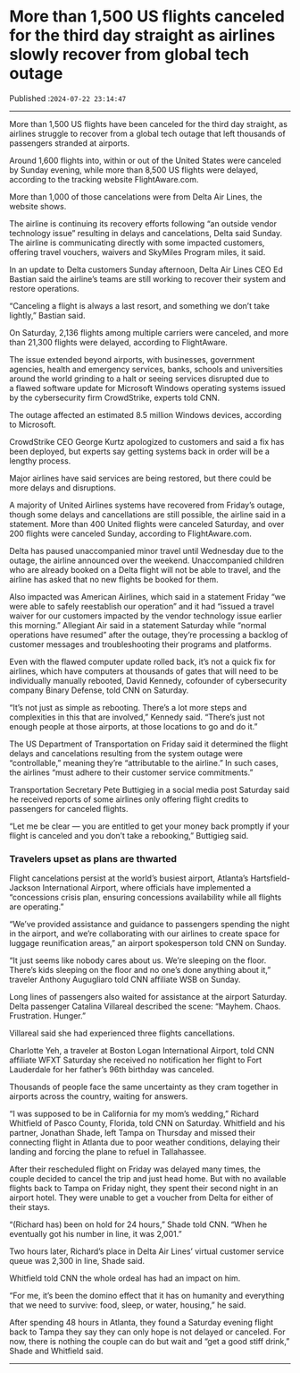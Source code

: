 # More than 1,500 US flights canceled for the third day straight as airlines slowly recover from global tech outage

Published :`2024-07-22 23:14:47`

---

More than 1,500 US flights have been canceled for the third day straight, as airlines struggle to recover from a global tech outage that left thousands of passengers stranded at airports.

Around 1,600 flights into, within or out of the United States were canceled by Sunday evening, while more than 8,500 US flights were delayed, according to the tracking website FlightAware.com.

More than 1,000 of those cancelations were from Delta Air Lines, the website shows.

The airline is continuing its recovery efforts following “an outside vendor technology issue” resulting in delays and cancelations, Delta said Sunday. The airline is communicating directly with some impacted customers, offering travel vouchers, waivers and SkyMiles Program miles, it said.

In an update to Delta customers Sunday afternoon, Delta Air Lines CEO Ed Bastian said the airline’s teams are still working to recover their system and restore operations.

“Canceling a flight is always a last resort, and something we don’t take lightly,” Bastian said.

On Saturday, 2,136 flights among multiple carriers were canceled, and more than 21,300 flights were delayed, according to FlightAware.

The issue extended beyond airports, with businesses, government agencies, health and emergency services, banks, schools and universities around the world grinding to a halt or seeing services disrupted due to a flawed software update for Microsoft Windows operating systems issued by the cybersecurity firm CrowdStrike, experts told CNN.

The outage affected an estimated 8.5 million Windows devices, according to Microsoft.

CrowdStrike CEO George Kurtz apologized to customers and said a fix has been deployed, but experts say getting systems back in order will be a lengthy process.

Major airlines have said services are being restored, but there could be more delays and disruptions.

A majority of United Airlines systems have recovered from Friday’s outage, though some delays and cancellations are still possible, the airline said in a statement. More than 400 United flights were canceled Saturday, and over 200 flights were canceled Sunday, according to FlightAware.com.

Delta has paused unaccompanied minor travel until Wednesday due to the outage, the airline announced over the weekend. Unaccompanied children who are already booked on a Delta flight will not be able to travel, and the airline has asked that no new flights be booked for them.

Also impacted was American Airlines, which said in a statement  Friday “we were able to safely reestablish our operation” and it had “issued a travel waiver for our customers impacted by the vendor technology issue earlier this morning.” Allegiant Air said in a statement Saturday while “normal operations have resumed” after the outage, they’re processing a backlog of customer messages and troubleshooting their programs and platforms.

Even with the flawed computer update rolled back, it’s not a quick fix for airlines, which have computers at thousands of gates that will need to be individually manually rebooted, David Kennedy, cofounder of cybersecurity company Binary Defense, told CNN on Saturday.

“It’s not just as simple as rebooting. There’s a lot more steps and complexities in this that are involved,” Kennedy said. “There’s just not enough people at those airports, at those locations to go and do it.”

The US Department of Transportation on Friday said it determined the flight delays and cancelations resulting from the system outage were “controllable,” meaning they’re “attributable to the airline.” In such cases, the airlines “must adhere to their customer service commitments.”

Transportation Secretary Pete Buttigieg in a social media post Saturday said he received reports of some airlines only offering flight credits to passengers for canceled flights.

“Let me be clear — you are entitled to get your money back promptly if your flight is canceled and you don’t take a rebooking,” Buttigieg said.

### Travelers upset as plans are thwarted

Flight cancelations persist at the world’s busiest airport, Atlanta’s Hartsfield-Jackson International Airport, where officials have implemented a “concessions crisis plan, ensuring concessions availability while all flights are operating.”

“We’ve provided assistance and guidance to passengers spending the night in the airport, and we’re collaborating with our airlines to create space for luggage reunification areas,” an airport spokesperson told CNN on Sunday.

“It just seems like nobody cares about us. We’re sleeping on the floor. There’s kids sleeping on the floor and no one’s done anything about it,” traveler Anthony Augugliaro told CNN affiliate WSB on Sunday.

Long lines of passengers also waited for assistance at the airport Saturday. Delta passenger Catalina Villareal described the scene: “Mayhem. Chaos. Frustration. Hunger.”

Villareal said she had experienced three flights cancellations.

Charlotte Yeh, a traveler at Boston Logan International Airport, told CNN affiliate WFXT Saturday she received no notification her flight to Fort Lauderdale for her father’s 96th birthday was canceled.

Thousands of people face the same uncertainty as they cram together in airports across the country, waiting for answers.

“I was supposed to be in California for my mom’s wedding,” Richard Whitfield of Pasco County, Florida, told CNN on Saturday. Whitfield and his partner, Jonathan Shade, left Tampa on Thursday and missed their connecting flight in Atlanta due to poor weather conditions, delaying their landing and forcing the plane to refuel in Tallahassee.

After their rescheduled flight on Friday was delayed many times, the couple decided to cancel the trip and just head home. But with no available flights back to Tampa on Friday night, they spent their second night in an airport hotel. They were unable to get a voucher from Delta for either of their stays.

“(Richard has) been on hold for 24 hours,” Shade told CNN. “When he eventually got his number in line, it was 2,001.”

Two hours later, Richard’s place in Delta Air Lines’ virtual customer service queue was 2,300 in line, Shade said.

Whitfield told CNN the whole ordeal has had an impact on him.

“For me, it’s been the domino effect that it has on humanity and everything that we need to survive: food, sleep, or water, housing,” he said.

After spending 48 hours in Atlanta, they found a Saturday evening flight back to Tampa they say they can only hope is not delayed or canceled. For now, there is nothing the couple can do but wait and “get a good stiff drink,” Shade and Whitfield said.

---

